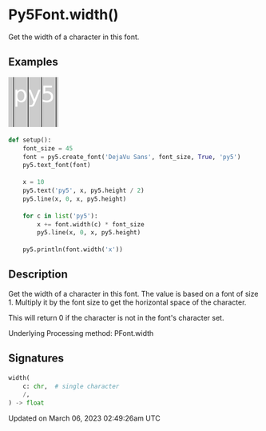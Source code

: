 # Py5Font.width()

Get the width of a character in this font.

## Examples

<div class="example-table">

<div class="example-row"><div class="example-cell-image">

![example picture for width()](/images/reference/Py5Font_width_0.png)

</div><div class="example-cell-code">

```python
def setup():
    font_size = 45
    font = py5.create_font('DejaVu Sans', font_size, True, 'py5')
    py5.text_font(font)

    x = 10
    py5.text('py5', x, py5.height / 2)
    py5.line(x, 0, x, py5.height)

    for c in list('py5'):
        x += font.width(c) * font_size
        py5.line(x, 0, x, py5.height)

    py5.println(font.width('x'))
```

</div></div>

</div>

## Description

Get the width of a character in this font. The value is based on a font of size 1. Multiply it by the font size to get the horizontal space of the character.

This will return 0 if the character is not in the font's character set.

Underlying Processing method: PFont.width

## Signatures

```python
width(
    c: chr,  # single character
    /,
) -> float
```

Updated on March 06, 2023 02:49:26am UTC

